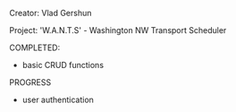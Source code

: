 Creator: Vlad Gershun

Project: 'W.A.N.T.S' - Washington NW Transport Scheduler

COMPLETED:
 - basic CRUD functions

PROGRESS
 - user authentication
